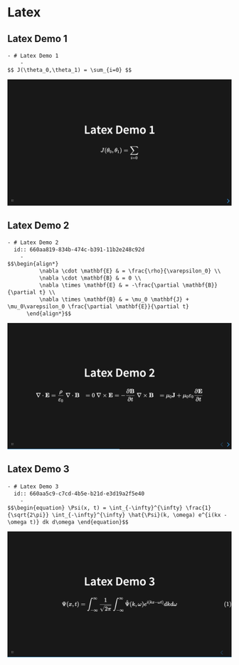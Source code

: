 # Latex

## Latex Demo 1

```
- # Latex Demo 1
	-
$$ J(\theta_0,\theta_1) = \sum_{i=0} $$
```

![](../assets/screenshot/latex/demo1.png)

## Latex Demo 2

```
- # Latex Demo 2
  id:: 660aa819-834b-474c-b391-11b2e248c92d
	-
$$\begin{align*}
	      \nabla \cdot \mathbf{E} & = \frac{\rho}{\varepsilon_0} \\
	      \nabla \cdot \mathbf{B} & = 0 \\
	      \nabla \times \mathbf{E} & = -\frac{\partial \mathbf{B}}{\partial t} \\
	      \nabla \times \mathbf{B} & = \mu_0 \mathbf{J} + \mu_0\varepsilon_0 \frac{\partial \mathbf{E}}{\partial t}
	  \end{align*}$$
```

![](../assets/screenshot/latex/demo2.png)

## Latex Demo 3

```
- # Latex Demo 3
  id:: 660aa5c9-c7cd-4b5e-b21d-e3d19a2f5e40
	-
$$\begin{equation} \Psi(x, t) = \int_{-\infty}^{\infty} \frac{1}{\sqrt{2\pi}} \int_{-\infty}^{\infty} \hat{\Psi}(k, \omega) e^{i(kx - \omega t)} dk d\omega \end{equation}$$
```

![](../assets/screenshot/latex/demo3.png)
